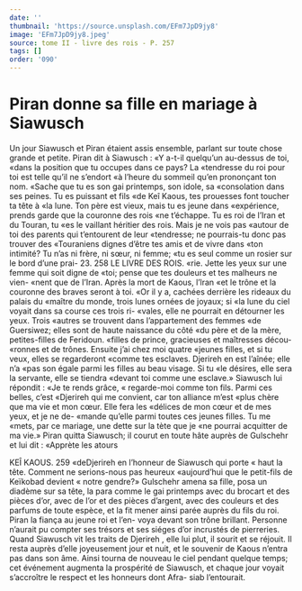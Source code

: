 ```yaml
---
date: ''
thumbnail: 'https://source.unsplash.com/EFm7JpD9jy8'
image: 'EFm7JpD9jy8.jpeg'
source: tome II - livre des rois - P. 257
tags: []
order: '090'
---
```


# Piran donne sa fille en mariage à Siawusch

Un jour Siawusch et Piran étaient assis ensemble, parlant sur toute chose grande et petite. Piran dit à Siawusch : «Y a-t-il quelqu’un au-dessus de toi, «dans la position que tu occupes dans ce pays? La «tendresse du roi pour toi est telle qu’il ne s’endort
«à l’heure du sommeil qu’en prononçant ton nom.
«Sache que tu es son gai printemps, son idole, sa «consolation dans ses peines. Tu es puissant et fils «de Keî Kaous, tes prouesses font toucher ta tête à
«la lune. Ton père est vieux, mais tu es jeune dans «expérience, prends garde que la couronne des rois «ne t’échappe. Tu es roi de l’Iran et du Touran, tu
«es le vaillant héritier des rois. Mais je ne vois pas «autour de toi des parents qui t’entourent de leur
«tendresse; ne pourrais-tu donc pas trouver des «Touraniens dignes d’être tes amis et de vivre dans
«ton intimité? Tu n’as ni frère, ni sœur, ni femme;
«tu es seul comme un rosier sur le bord d’une prai- 23.
258 LE LIVRE DES ROIS.
«rie. Jette les yeux sur une femme qui soit digne de
«toi; pense que tes douleurs et tes malheurs ne vien- «nent que de I’Iran. Après la mort de Kaous, l’lran
«et le trône et la couronne des braves seront à toi. «Or il y a, cachées derrière les rideaux du palais du «maître du monde, trois lunes ornées de joyaux; si
«la lune du ciel voyait dans sa course ces trois ri-
«vales, elle ne pourrait en détourner les yeux. Trois
«autres se trouvent dans l’appartement des femmes
«de Guersiwez; elles sont de haute naissance du côté
«du père et de la mère, petites-filles de Feridoun.
«filles de prince, gracieuses et maîtresses décou-
«ronnes et de trônes. Ensuite j’ai chez moi quatre
«jeunes filles, et si tu veux, elles se regarderont «comme tes esclaves. Djerireh en est l’aînée; elle n’a
«pas son égale parmi les filles au beau visage. Si tu «le désires, elle sera la servante, elle se tiendra «devant toi comme une esclave.»
Siawusch lui répondit : «Je te rends grâce,
« regarde-moi comme ton fils. Parmi ces belles, c’est «Djerireh qui me convient, car ton alliance m’est «plus chère que ma vie et mon cœur. Elle fera les «délices de mon cœur et de mes yeux, et je ne de- «mande qu’elle parmi toutes ces jeunes filles. Tu me «mets, par ce mariage, une dette sur la tète que je «ne pourrai acquitter de ma vie.»
Piran quitta Siawusch; il courut en toute hâte auprès de Gulschehr et lui dit : «Apprète les atours

KEÎ KAOUS. 259 «deDjerireh en l’honneur de Siawusch qui porte
« haut la tête. Comment ne serions-nous pas heureux «aujourd’hui que le petit-fils de Keïkobad devient
« notre gendre?» Gulschehr amena sa fille, posa un diadème sur sa tête, la para comme le gai printemps avec du brocart et des pièces d’or, avec de l’or et
des pièces d’argent, avec des couleurs et des parfums de toute espèce, et la fit mener ainsi parée auprès du fils du roi. Piran la fiança au jeune roi et l’en- voya devant son trône brillant. Personne n’aurait pu compter ses trésors et ses siéges d’or incrustés de
pierreries. Quand Siawusch vit les traits de Djerireh , elle lui plut, il sourit et se réjouit. Il resta auprès d’elle joyeusement jour et nuit, et le souvenir de Kaous n’entra pas dans son âme. Ainsi tourna de
nouveau le ciel pendant quelque temps; cet événement augmenta la prospérité de Siawusch, et chaque jour voyait s’accroître le respect et les honneurs dont Afra- siab l’entourait.
